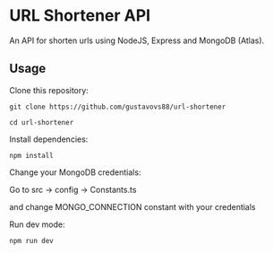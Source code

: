 # URL Shortener API

An API for shorten urls using NodeJS, Express and MongoDB (Atlas).

## Usage

Clone this repository:

`git clone https://github.com/gustavovs88/url-shortener`

`cd url-shortener`

Install dependencies:

`npm install`

Change your MongoDB credentials:

Go to src -> config -> Constants.ts

and change MONGO_CONNECTION constant with your credentials

Run dev mode:

`npm run dev`
